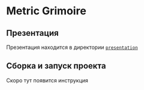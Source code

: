 # Metric Grimoire

## Презентация
Презентация находится в директории [`presentation`](https://github.com/quicklybly/metric-grimoire/presentation)

## Сборка и запуск проекта
Скоро тут появится инструкция